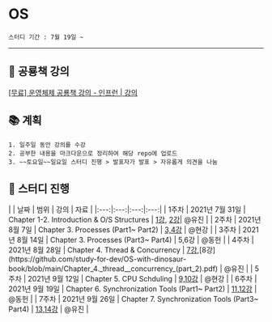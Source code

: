 # OS

```
스터디 기간 : 7월 19일 ~
```
---
## 🐢 공룡책 강의


[[무료] 운영체제 공룡책 강의 - 인프런 | 강의](https://www.inflearn.com/course/%EC%9A%B4%EC%98%81%EC%B2%B4%EC%A0%9C-%EA%B3%B5%EB%A3%A1%EC%B1%85-%EC%A0%84%EA%B3%B5%EA%B0%95%EC%9D%98#curriculum)



## 📚 계획

```
1. 일주일 동안 강의를 수강
2. 공부한 내용을 마크다운으로 정리하여 해당 repo에 업로드
3. ~~토요일~~일요일 스터디 진행 > 발표자가 발표 > 자유롭게 의견을 나눔
```

## 🏫 스터디 진행
|  | 날짜 | 범위 | 강의 | 자료 |
|:---:|:---:|:---:|:---:|
| 1주차 | 2021년 7월 31일 | Chapter 1-2. Introduction & O/S Structures | [1강](https://github.com/study-for-dev/OS-with-dinosaur-book/blob/main/Chapter%201-2%20Introduction%20%26%20OS%20Structures%20(1).md), [2강](https://github.com/study-for-dev/OS-with-dinosaur-book/blob/main/Chapter%201-2%20Introduction%20%26%20OS%20Structures%20(2).md)| @유진 |
| 2주차 | 2021년 8월 7일 | Chapter 3. Processes (Part1~ Part2)  | [3,4강](https://github.com/study-for-dev/OS-with-dinosaur-book/blob/main/Chapter%203.%20Processes%20(Part%201%2C%202).md) | @현강 |
| 3주차 | 2021년 8월 14일 | Chapter 3. Processes (Part3~ Part4)  | 5,6강 | @동헌 |
| 4주차 | 2021년 8월 28일 | Chapter 4. Thread & Concurrency  | [7강](https://github.com/study-for-dev/OS-with-dinosaur-book/blob/main/Chapter_4._thread__concurrency_(part_1).pdf),[8강](https://github.com/study-for-dev/OS-with-dinosaur-book/blob/main/Chapter_4._thread__concurrency_(part_2).pdf) | @유진 |
| 5주차 | 2021년 9월 12일 | Chapter 5. CPU Schduling  | [9,10강](https://github.com/study-for-dev/OS-with-dinosaur-book/blob/main/Chapter_5_CPU_Scheduling.md) | @현강 |
| 6주차 | 2021년 9월 19일 | Chapter 6. Synchronization Tools (Part1~ Part2)  | [11,12강]() | @동헌 |
| 7주차 | 2021년 9월 26일 | Chapter 7. Synchronization Tools (Part3~ Part4)  | [13,14강]() | @유진 |
